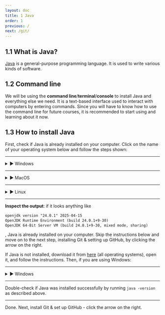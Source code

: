 ```yaml
---
layout: doc
title: 1 Java
order: 1
previous: /
next: /git/
---
```

## 1.1 What is Java?
[Java](https://en.wikipedia.org/wiki/Java_(programming_language)) is a general-purpose programming language. It is used to write various kinds of software.

## 1.2 Command line
We will be using the **command line**/**terminal**/**console** to install Java and everything else we need. It is a text-based interface used to interact with computers by entering commands. Since you will have to know how to use the command line for future courses, it is recommended to start using and learning about it now.

## 1.3 How to install Java
First, check if Java is already installed on your computer. Click on the name of your operating system below and follow the steps shown:

---

<details>
<summary>► Windows</summary>

<ol>
<li>open the application <b>Command Prompt</b></li>
<li>type or paste <code>java -version</code> and press enter</li>
</ol>

<img src="img/check_java_installed_win.jpg" alt="check if Java is installed on MacOS" width="60%" height="auto">
<br>
<small>(image taken from https://www.wikihow.com/Check-Your-Java-Version-in-the-Windows-Command-Line, 08/10/2025)</small>

</details>

---

<details>
<summary>► MacOS</summary>
<ol>
<li>open the application <b>Terminal</b></li>
<li>type or paste <code>java -version</code> and press enter</li>
</ol>

<img src="img/check_java_installed_macos.jpg" alt="check if Java is installed on MacOS" width="60%" height="auto">
<br>
<small>(image taken from https://www.wikihow.com/Check-Java-Version-on-a-Mac, 08/10/2025)</small>

</details>

---

<details>
<summary>► Linux</summary>

you know what you're doing :D but in case you don't:
<br>
<ol>
<li>open the application <b>terminal</b></li>
<li>type or paste <code>java -version</code> and press enter</li>
</ol>

</details>

---

**Inspect the output**: if it looks anything like
```console
openjdk version "24.0.1" 2025-04-15
OpenJDK Runtime Environment (build 24.0.1+9-30)
OpenJDK 64-Bit Server VM (build 24.0.1+9-30, mixed mode, sharing)
```
, Java is already installed on your computer. Skip the instructions below and move on to the next step, installing Git & setting up GitHub, by clicking the arrow on the right.


If Java is not installed, download it from [here](https://www.java.com/en/download/) (all operating systems), open it, and follow the instructions. Then, if you are using Windows:

---

<details>
<summary>► Windows</summary>

Check if the <code>JAVA_HOME</code> variable is set. It allows other software to see your Java installation.
<br>
<ol>
<li>type or paste 'advanced system settings' into the start menu</li>
<li>click on 'view advanced system settings'</li>
<li>go to the 'advanced' tab</li>
<li>click on 'environment variables'</li>
<br>
<img src="img/set_java_home_win.png" alt="set JAVA_HOME on Windows" width="60%" height="auto">
<br>
<li>if <code>JAVA_HOME</code> exists under 'system variables' and has a value similar to <code>C:\Program Files\Java\jdk-21</code>, it is already set. Go to the next step, <a href="{{ '/git/' | relative_url }}">installing Git</a>. Else:</li>
<li>click the 'new' button under the 'system variables' section</li>
<li>set name to <code>JAVA_HOME</code></li>
<li>set value to the location of your Java installation, which should look something like <code>C:\Program Files\Java\jdk-21</code>. If you do not know the location, find it using File Explorer</li>
<br>
<img src="img/set_java_home_win1.png" alt="set JAVA_HOME on Windows cont." width="60%" height="auto">
<br>
<li>to test if the variable has been set correctly, go back to the command prompt and type or paste <code>echo %JAVA_HOME%</code> and press enter; check the output</li>
</ol>
<br>
<small>(images taken from https://mkyong.com/java/how-to-set-java_home-on-windows-10/, 08/10/2025)</small>

</details>

---

Double-check if Java was installed successfully by running `java -version` as described above.

---

Done. Next, install Git & set up GitHub - click the arrow on the right.

